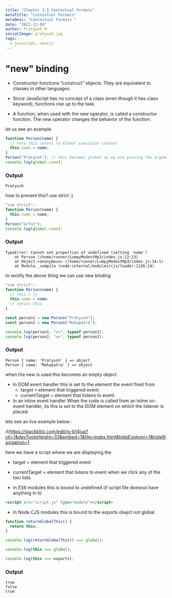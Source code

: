 ```yaml
---
title: "Chapter 3.5 Contextual Formats"
metaTitle: "Contextual Formats"
metaDesc: "Contextual Formats "
date: "2022-12-09"
author: Pratyush M
socialImage: pratyush.jpg
tags:
  - javscript, nextjs
---
```


# "new" binding

- Constructor functions “construct” objects. They are equivalent to classes in other languages.

- Since JavaScript has no concept of a class (even though it has class keyword), functions rise up to the task.

- A function, when used with the new operator, is called a constructor function. The new operator changes the behavior of the function.

let us see an example

```js
function Person(name) {
  // here this refers to Global execution context
  this.name = name;
}
Person("Pratyush"); // this becomes global as we are passing the argument here
console.log(global.name);
```

### Output

```
Pratyush
```

how to prevent this? use strict :)

```js
"use strict";
function Person(name) {
  this.name = name;
}
Person("arfat");
console.log(global.name);
```

### Output

```
TypeError: Cannot set properties of undefined (setting 'name')
    at Person (/home/runner/LumpyModestMp3/index.js:12:13)
    at Object.<anonymous> (/home/runner/LumpyModestMp3/index.js:14:1)
    at Module._compile (node:internal/modules/cjs/loader:1126:14)
```

to rectify the above thing we can use new binding

```js
"use strict";
function Person(name) {
  // this = {}
  this.name = name;
  // return this
}

const person1 = new Person("Pratyush");
const person2 = new Person("Mahapatra");

console.log(person1, "=>", typeof person1);
console.log(person2, "=>", typeof person2);
```

### Output

```
Person { name: 'Pratyush' } => object
Person { name: 'Mahapatra' } => object
```

when the new is used this becomes an empty object

- In DOM event handler this is set fo the element the event fired from
  - target = element that triggered event;
  - currentTarget = element that listens to event.
- In an inline event handler
  When the code is called from an inline on-event handler, its this is set to the DOM element on which the listener is placed:

lets see an live example below :

/i/https://stackblitz.com/edit/js-b14jup?ctl=1&devToolsHeight=33&embed=1&file=index.html&hideExplorer=1&hideNavigation=1

here we have a script where we are displaying the

- target = element that triggered event
- currentTarget = element that listens to event when we click any of the two lists.

- In ES6 modules this is bound to undefined (if script file doesnot have anything in it)

```html
<script src="script.js" type="module"></script>
```

- In Node CJS modules this is bound to the exports obejct not global.

```js
function returnGlobalThis() {
  return this;
}

console.log(returnGlobalThis() === global);

console.log(this === global);

console.log(this === exports);
```

### Output

```
true
false
true
```
